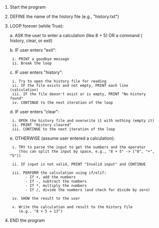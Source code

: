 1. Start the program 

2. DEFINE the name of the history file (e.g., "history.txt")

3. LOOP forever (while True):

    a. ASK the user to enter a calculation (like 8 + 5) OR a command ( history, clear, or exit) 

    b. IF user enters "exit":

        i. PRINT a goodbye message
        ii. Break the loop

    c. IF user enters "history":

        i. Try to open the history file for reading
        ii. IF the file exists and not empty, PRINT each line (calculation)
        iii. IF the file doesn't exist or is empty, PRINT "No history found"
        iv. CONTINUE to the next iteration of the loop

    d. IF user enters "clear":

        i. OPEN the history file and overwrite it with nothing (empty it)
        ii. PRINT "History cleared"
        iii. CONTINUE to the next iteration of the loop

    e. OTHERWISE (assume user entered a calculation):

        i. TRY to parse the input to get the numbers and the operator
           (You can split the input by space, e.g., "8 + 5" -> ["8", "+", "5"])

        ii. IF input is not valid, PRINT "Invalid input" and CONTINUE 

        iii. PERFORM the calculation using if/elif:
              - If +, add the numbers
              - If -, subtract the numbers
              - If *, multiply the numbers
              - If /, divide the numbers (and check for divide by zero)

        iv. SHOW the result to the user

        v. Write the calculation and result to the history file 
           (e.g., "8 + 5 = 13")

4. END the program